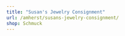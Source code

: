 ```yaml
---
title: "Susan's Jewelry Consignment"
url: /amherst/susans-jewelry-consignment/
shop: Schmuck
---
```

